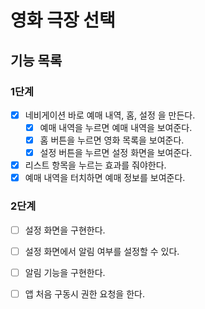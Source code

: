 # 영화 극장 선택

## 기능 목록

### 1단계

- [x] 네비게이션 바로 예매 내역, 홈, 설정 을 만든다.
  - [x] 예매 내역을 누르면 예매 내역을 보여준다.
  - [x] 홈 버튼을 누르면 영화 목록을 보여준다.
  - [x] 설정 버튼을 누르면 설정 화면을 보여준다.
- [x] 리스트 항목을 누르는 효과를 줘야한다.
- [x] 예매 내역을 터치하면 예매 정보를 보여준다.

### 2단계

- [ ] 설정 화면을 구현한다.
- [ ] 설정 화면에서 알림 여부를 설정할 수 있다.
- [ ] 알림 기능을 구현한다.
- [ ] 앱 처음 구동시 권한 요청을 한다.


